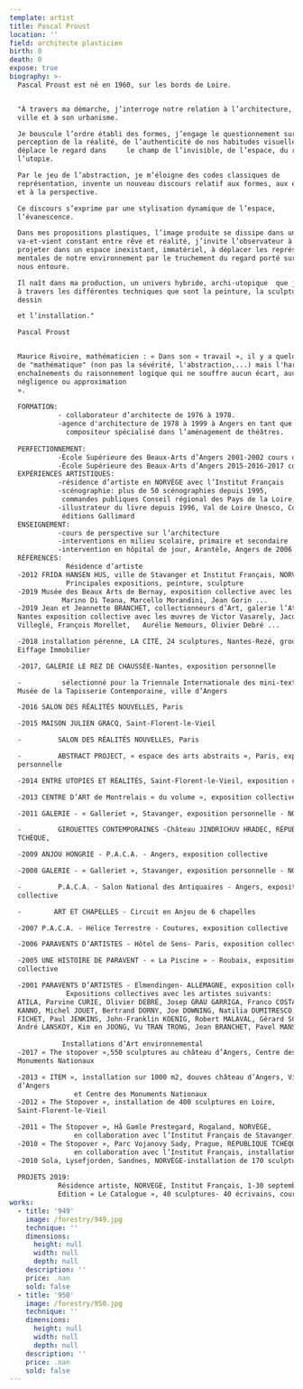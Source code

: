 ```yaml
---
template: artist
title: Pascal Proust
location: ''
field: architecte plasticien
birth: 0
death: 0
expose: true
biography: >-
  Pascal Proust est né en 1960, sur les bords de Loire.


  "À travers ma démarche, j’interroge notre relation à l’architecture, à la
  ville et à son urbanisme.

  Je bouscule l’ordre établi des formes, j’engage le questionnement sur la
  perception de la réalité, de l’authenticité de nos habitudes visuelles et
  déplace le regard dans     le champ de l’invisible, de l’espace, du rêve et de
  l’utopie.

  Par le jeu de l’abstraction, je m’éloigne des codes classiques de
  représentation, invente un nouveau discours relatif aux formes, aux échelles
  et à la perspective.

  Ce discours s’exprime par une stylisation dynamique de l’espace,
  l’évanescence.

  Dans mes propositions plastiques, l’image produite se dissipe dans un
  va-et-vient constant entre rêve et réalité, j’invite l’observateur à se
  projeter dans un espace inexistant, immatériel, à déplacer les représentations
  mentales de notre environnement par le truchement du regard porté sur ce qui
  nous entoure.

  Il naît dans ma production, un univers hybride, archi-utopique  que j’explore
  à travers les différentes techniques que sont la peinture, la sculpture, le
  dessin

  et l’installation."

  Pascal Proust


  Maurice Rivoire, mathématicien : « Dans son « travail », il y a quelque chose
  de "mathématique" (non pas la sévérité, l'abstraction,...) mais l'harmonie des
  enchaînements du raisonnement logique qui ne souffre aucun écart, aucune
  négligence ou approximation
  ».                                                                                                                                                                     
                                                                                                              
  FORMATION:
            - collaborateur d’architecte de 1976 à 1978.
            -agence d'architecture de 1978 à 1999 à Angers en tant que dessinateur-projeteur-
              compositeur spécialisé dans l’aménagement de théâtres.
          
  PERFECTIONNEMENT:
            -École Supérieure des Beaux-Arts d’Angers 2001-2002 cours de dessin
            -École Supérieure des Beaux-Arts d’Angers 2015-2016-2017 cours de gravure
  EXPÉRIENCES ARTISTIQUES:
            -résidence d’artiste en NORVÈGE avec l’Institut Français
            -scénographie: plus de 50 scénographies depuis 1995,
             commandes publiques Conseil régional des Pays de la Loire, Conseil général de Maine-et-Loire, ville d’Angers, Centre des Monuments Nationaux)
            -illustrateur du livre depuis 1996, Val de Loire Unesco, Conseil Général de Maine-et-Loire,  Villes et Pays d’Art et d’Histoire, éditions Massin, éditions Grandvaux,
             éditions Gallimard
  ENSEIGNEMENT:
            -cours de perspective sur l’architecture
            -interventions en milieu scolaire, primaire et secondaire
            -intervention en hôpital de jour, Arantèle, Angers de 2006 à 2018
  RÉFÉRENCES:
              Résidence d’artiste
  -2012 FRIDA HANSEN HUS, ville de Stavanger et Institut Français, NORVÈGE.
              Principales expositions, peinture, sculpture
  -2019 Musée des Beaux Arts de Bernay, exposition collective avec les œuvres de
             Marino Di Teana, Marcello Morandini, Jean Gorin ...
  -2019 Jean et Jeannette BRANCHET, collectionneurs d’Art, galerie l’Atelier,
  Nantes exposition collective avec les œuvres de Victor Vasarely, Jacques
  Villeglé, François Morellet,   Aurélie Nemours, Olivier Debré ...

  -2018 installation pérenne, LA CITÉ, 24 sculptures, Nantes-Rezé, groupe
  Eiffage Immobilier

  -2017, GALERIE LE REZ DE CHAUSSÉE-Nantes, exposition personnelle

  -          sélectionné pour la Triennale Internationale des mini-textiles,
  Musée de la Tapisserie Contemporaine, ville d’Angers

  -2016 SALON DES RÉALITÉS NOUVELLES, Paris

  -2015 MAISON JULIEN GRACQ, Saint-Florent-le-Vieil

  -         SALON DES RÉALITÉS NOUVELLES, Paris

  -         ABSTRACT PROJECT, « espace des arts abstraits », Paris, exposition
  personnelle

  -2014 ENTRE UTOPIES ET RÉALITÉS, Saint-Florent-le-Vieil, exposition collective

  -2013 CENTRE D’ART de Montrelais « du volume », exposition collective

  -2011 GALERIE - « Galleriet », Stavanger, exposition personnelle - NORVÈGE

  -         GIROUETTES CONTEMPORAINES -Château JINDRICHUV HRADEC, RÉPUBLIQUE
  TCHÈQUE,

  -2009 ANJOU HONGRIE - P.A.C.A. - Angers, exposition collective

  -2008 GALERIE - « Galleriet », Stavanger, exposition personnelle - NORVÈGE

  -         P.A.C.A. - Salon National des Antiquaires - Angers, exposition
  collective

  -        ART ET CHAPELLES - Circuit en Anjou de 6 chapelles

  -2007 P.A.C.A. - Hélice Terrestre - Coutures, exposition collective

  -2006 PARAVENTS D’ARTISTES - Hôtel de Sens- Paris, exposition collective

  -2005 UNE HISTOIRE DE PARAVENT - « La Piscine » - Roubaix, exposition
  collective

  -2001 PARAVENTS D’ARTISTES - Elmendingen- ALLEMAGNE, exposition collective
              Expositions collectives avec les artistes suivants:
  ATILA, Parvine CURIE, Olivier DEBRÉ, Josep GRAU GARRIGA, Franco COSTA, Hachiro
  KANNO, Michel JOUET, Bertrand DORNY, Joe DOWNING, Natilia DUMITRESCO, Pierre
  FICHET, Paul JENKINS, John-Franklin KOENIG, Robert MALAVAL, Gérard SCHNEIDER,
  André LANSKOY, Kim en JOONG, Vu TRAN TRONG, Jean BRANCHET, Pavel MANSOUROFF.
   
             Installations d’Art environnemental
  -2017 « The stopover »,550 sculptures au château d’Angers, Centre des
  Monuments Nationaux

  -2013 « ITEM », installation sur 1000 m2, douves château d’Angers, Ville
  d’Angers
                et Centre des Monuments Nationaux
  -2012 « The Stopover », installation de 400 sculptures en Loire,
  Saint-Florent-le-Vieil

  -2011 « The Stopover », Hå Gamle Prestegard, Rogaland, NORVÈGE,
                en collaboration avec l’Institut Français de Stavanger, installation de 400 sculptures
  -2010 « The Stopover », Parc Vojanovy Sady, Prague, REPUBLIQUE TCHÈQUE,
                en collaboration avec l’Institut Français, installation de 300 sculptures
  -2010 Sola, Lysefjorden, Sandnes, NORVÈGE-installation de 170 sculptures
   
  PROJETS 2019:
            Résidence artiste, NORVEGE, Institut Français, 1-30 septembre 2019
            Edition « Le Catalogue », 40 sculptures- 40 écrivains, courant 2019
works:
  - title: '949'
    image: /forestry/949.jpg
    technique: ''
    dimensions:
      height: null
      width: null
      depth: null
    description: ''
    price: .nan
    sold: false
  - title: '950'
    image: /forestry/950.jpg
    technique: ''
    dimensions:
      height: null
      width: null
      depth: null
    description: ''
    price: .nan
    sold: false
---
```



